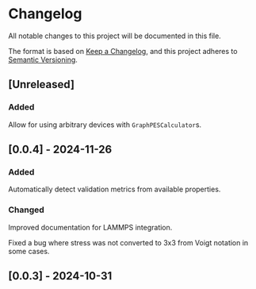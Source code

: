 # Changelog

All notable changes to this project will be documented in this file.

The format is based on [Keep a Changelog](https://keepachangelog.com/en/1.1.0/),
and this project adheres to [Semantic Versioning](https://semver.org/spec/v2.0.0.html).

## [Unreleased]

### Added

Allow for using arbitrary devices with `GraphPESCalculator`s.

## [0.0.4] - 2024-11-26

### Added

Automatically detect validation metrics from available properties.

### Changed

Improved documentation for LAMMPS integration.

Fixed a bug where stress was not converted to 3x3 from Voigt notation in some cases.

## [0.0.3] - 2024-10-31